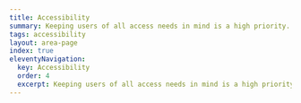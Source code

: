 ```yaml
---
title: Accessibility
summary: Keeping users of all access needs in mind is a high priority.
tags: accessibility
layout: area-page
index: true
eleventyNavigation:
  key: Accessibility
  order: 4
  excerpt: Keeping users of all access needs in mind is a high priority.
---
```

